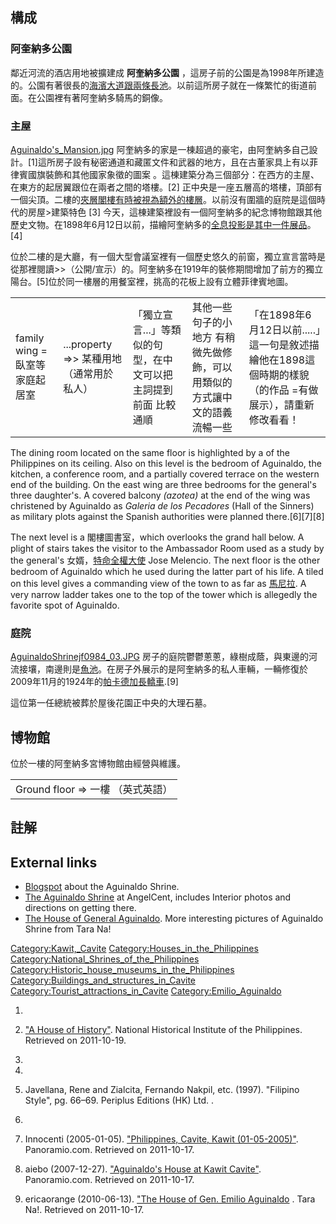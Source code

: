 ## 構成

### 阿奎納多公園

鄰近河流的酒店用地被擴建成 **阿奎納多公園** ，這房子前的公園是為1998年所建造的。公園有著很長的[海濱大道跟兩條長池](https://zh.wikipedia.org/wiki/promenade "wikilink")。以前這所房子就在一條繁忙的街道前面。在公園裡有著阿奎納多騎馬的銅像。

### 主屋

[Aguinaldo's_Mansion.jpg](https://zh.wikipedia.org/wiki/File:Aguinaldo's_Mansion.jpg "fig:Aguinaldo's_Mansion.jpg") 阿奎納多的家是一棟超過的豪宅，由阿奎納多自己設計。\[1\]這所房子設有秘密通道和藏匿文件和武器的地方，且在古董家具上有以菲律賓國旗裝飾和其他國家象徵的圖案 。這棟建築分為三個部分：在西方的主屋、在東方的起居翼跟位在兩者之間的塔樓。\[2\] 正中央是一座五層高的塔樓，頂部有一個尖頂。二樓的[夾層閣樓有時被視為額外的樓層](https://zh.wikipedia.org/wiki/夹层 "wikilink")。以前沒有圍牆的庭院是這個時代的房屋\>建築特色 \[3\] 今天，這棟建築裡設有一個阿奎納多的紀念博物館跟其他歷史文物。在1898年6月12日以前，描繪阿奎納多的[全息投影是其中一件展品](../Page/全息摄影.md "wikilink")。\[4\]

位於二樓的是大廳，有一個大型會議室裡有一個歷史悠久的前窗，獨立宣言當時是從那裡閱讀\>\>（公開/宣示）的。阿奎納多在1919年的裝修期間增加了前方的獨立陽台。\[5\]位於同一樓層的用餐室裡，挑高的花板上設有立體菲律賓地圖。

|                        |                                |                                   |                                       |                                                               |
| ---------------------- | ------------------------------ | --------------------------------- | ------------------------------------- | ------------------------------------------------------------- |
| family wing = 臥室等家庭起居室 | ...property =\>\> 某種用地（通常用於私人） | 「獨立宣言...」等類似的句型，在中文可以把主詞提到前面 比較通順 | 其他一些句子的小地方 有稍微先做修飾，可以用類似的方式讓中文的語義流暢一些 | 「在1898年6月12日以前.....」這一句是敘述描繪他在1898這個時期的樣貌（的作品 =有做展示），請重新修改看看！ |

The dining room located on the same floor is highlighted by a  of the Philippines on its ceiling. Also on this level is the bedroom of Aguinaldo, the kitchen, a conference room, and a partially covered terrace on the western end of the building. On the east wing are three bedrooms for the general's three daughter's. A covered balcony *(azotea)* at the end of the wing was christened by Aguinaldo as *Galeria de los Pecadores* (Hall of the Sinners) as military plots against the Spanish authorities were planned there.\[6\]\[7\]\[8\]

The next level is a 閣樓圖書室，which overlooks the grand hall below. A plight of stairs takes the visitor to the Ambassador Room used as a study by the general's 女婿，[特命全權大使](../Page/特命全權大使.md "wikilink") Jose Melencio. The next floor is the other bedroom of Aguinaldo which he used during the latter part of his life. A tiled  on this level gives a commanding view of the town to as far as [馬尼拉](../Page/马尼拉.md "wikilink"). A very narrow ladder takes one to the top of the tower which is allegedly the favorite spot of Aguinaldo.

### 庭院

[AguinaldoShrinejf0984_03.JPG](https://zh.wikipedia.org/wiki/File:AguinaldoShrinejf0984_03.JPG "fig:AguinaldoShrinejf0984_03.JPG") 房子的庭院鬱鬱蔥蔥，綠樹成蔭，與東邊的河流接壤，南邊則是[魚池](https://zh.wikipedia.org/wiki/魚池 "wikilink")。在房子外展示的是阿奎納多的私人車輛，一輛修復於2009年11月的1924年的[帕卡德](https://zh.wikipedia.org/wiki/帕卡德 "wikilink")[加長轎車](../Page/加长轿车.md "wikilink").\[9\]

這位第一任總統被葬於屋後花園正中央的大理石墓。

## 博物館

位於一樓的阿奎納多宮博物館由經營與維護。

|                            |
| -------------------------- |
| Ground floor =\> 一樓 （英式英語） |

## 註解

## External links

  - [Blogspot](http://angeloaguinaldo.blogspot.com/) about the Aguinaldo Shrine.
  - [The Aguinaldo Shrine](http://angelcent.blogspot.com/2011/05/aguinaldo-shrine.html) at AngelCent, includes Interior photos and directions on getting there.
  - [The House of General Aguinaldo](https://web.archive.org/web/20110117013531/http://tara-na.com/2010/06/house-of-gen-emilio-aguinaldo-shrine-kawit-cavite-philippines-independence/). More interesting pictures of Aguinaldo Shrine from Tara Na\!

[Category:Kawit,_Cavite](https://zh.wikipedia.org/wiki/Category:Kawit,_Cavite "wikilink") [Category:Houses_in_the_Philippines](https://zh.wikipedia.org/wiki/Category:Houses_in_the_Philippines "wikilink") [Category:National_Shrines_of_the_Philippines](https://zh.wikipedia.org/wiki/Category:National_Shrines_of_the_Philippines "wikilink") [Category:Historic_house_museums_in_the_Philippines](https://zh.wikipedia.org/wiki/Category:Historic_house_museums_in_the_Philippines "wikilink") [Category:Buildings_and_structures_in_Cavite](https://zh.wikipedia.org/wiki/Category:Buildings_and_structures_in_Cavite "wikilink") [Category:Tourist_attractions_in_Cavite](https://zh.wikipedia.org/wiki/Category:Tourist_attractions_in_Cavite "wikilink") [Category:Emilio_Aguinaldo](https://zh.wikipedia.org/wiki/Category:Emilio_Aguinaldo "wikilink")

1.
2.  ["A House of History"](https://archive.is/20121228082412/http://www.nhi.gov.ph/index.php?option=com_content&task=view&id=53&Itemid=10). National Historical Institute of the Philippines. Retrieved on 2011-10-19.

3.
4.
5.  Javellana, Rene and Zialcita, Fernando Nakpil, etc. (1997). "Filipino Style", pg. 66–69. Periplus Editions (HK) Ltd. .

6.
7.  Innocenti (2005-01-05). ["Philippines, Cavite, Kawit (01-05-2005)"](https://www.panoramio.com/photo/7072196?source=wapi&referrer=kh.google.com). Panoramio.com. Retrieved on 2011-10-17.

8.  aiebo (2007-12-27). ["Aguinaldo's House at Kawit Cavite"](https://www.panoramio.com/photo/6722935?source=wapi&referrer=kh.google.com). Panoramio.com. Retrieved on 2011-10-17.

9.  ericaorange (2010-06-13). ["The House of Gen. Emilio Aguinaldo](http://tara-na.com/2010/06/house-of-gen-emilio-aguinaldo-shrine-kawit-cavite-philippines-independence/) . Tara Na\!. Retrieved on 2011-10-17.